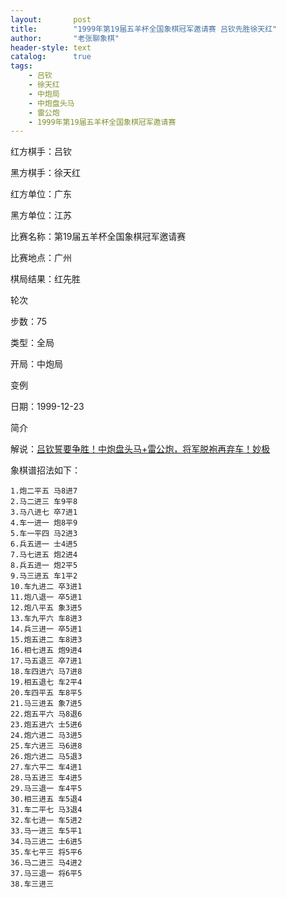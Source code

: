 ```yaml
---
layout:       post
title:        "1999年第19届五羊杯全国象棋冠军邀请赛 吕钦先胜徐天红"
author:       "老张聊象棋"
header-style: text
catalog:      true
tags:
    - 吕钦
    - 徐天红
    - 中炮局
    - 中炮盘头马
    - 雷公炮
    - 1999年第19届五羊杯全国象棋冠军邀请赛
---
```


红方棋手：吕钦

黑方棋手：徐天红

红方单位：广东

黑方单位：江苏

比赛名称：第19届五羊杯全国象棋冠军邀请赛

比赛地点：广州

棋局结果：红先胜

轮次

步数：75

类型：全局

开局：中炮局

变例

日期：1999-12-23

简介

解说：[吕钦誓要争胜！中炮盘头马+雷公炮，将军脱袍再弃车！妙极](https://youtu.be/21jUewFVn40)

象棋谱招法如下：

```
1.炮二平五 马8进7
2.马二进三 车9平8
3.马八进七 卒7进1
4.车一进一 炮8平9
5.车一平四 马2进3
6.兵五进一 士4进5
7.马七进五 炮2进4
8.兵五进一 炮2平5
9.马三进五 车1平2
10.车九进二 卒3进1
11.炮八退一 卒5进1
12.炮八平五 象3进5
13.车九平六 车8进3
14.兵三进一 卒5进1
15.炮五进二 车8进3
16.相七进五 炮9进4
17.马五退三 卒7进1
18.车四进六 马7进8
19.相五退七 车2平4
20.车四平五 车8平5
21.马三进五 象7进5
22.炮五平六 马8退6
23.炮五进六 士5进6
24.炮六进二 马3进5
25.车六进三 马6进8
26.炮六进二 马5退3
27.车六平二 车4进1
28.马五进三 车4进5
29.马三退一 车4平5
30.相三进五 车5退4
31.车二平七 马3退4
32.车七进一 车5进2
33.马一进三 车5平1
34.马三进二 士6进5
35.车七平三 将5平6
36.马二进三 马4进2
37.马三退一 将6平5
38.车三进三
```
